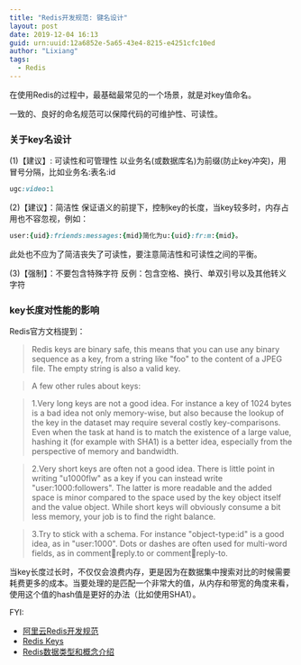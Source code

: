 ```yaml
---
title: "Redis开发规范: 键名设计"
layout: post
date: 2019-12-04 16:13
guid: urn:uuid:12a6852e-5a65-43e4-8215-e4251cfc10ed
author: "Lixiang"
tags:
  - Redis
---
```


在使用Redis的过程中，最基础最常见的一个场景，就是对key值命名。

一致的、良好的命名规范可以保障代码的可维护性、可读性。

### 关于key名设计

(1)【建议】: 可读性和可管理性
以业务名(或数据库名)为前缀(防止key冲突)，用冒号分隔，比如业务名:表名:id

```ruby
ugc:video:1
```
(2)【建议】：简洁性
保证语义的前提下，控制key的长度，当key较多时，内存占用也不容忽视，例如：

```ruby
user:{uid}:friends:messages:{mid}简化为u:{uid}:fr:m:{mid}。
```

此处也不应为了简洁丧失了可读性，要注意简洁性和可读性之间的平衡。

(3)【强制】：不要包含特殊字符
反例：包含空格、换行、单双引号以及其他转义字符

### key长度对性能的影响

Redis官方文档提到：
>Redis keys are binary safe, this means that you can use any binary sequence as a key, from a string like "foo" to the content of a JPEG file. The empty string is also a valid key.

>A few other rules about keys:

>1.Very long keys are not a good idea. For instance a key of 1024 bytes is a bad idea not only memory-wise, but also because the lookup of the key in the dataset may require several costly key-comparisons. Even when the task at hand is to match the existence of a large value, hashing it (for example with SHA1) is a better idea, especially from the perspective of memory and bandwidth.

>2.Very short keys are often not a good idea. There is little point in writing "u1000flw" as a key if you can instead write "user:1000:followers". The latter is more readable and the added space is minor compared to the space used by the key object itself and the value object. While short keys will obviously consume a bit less memory, your job is to find the right balance.

>3.Try to stick with a schema. For instance "object-type:id" is a good idea, as in "user:1000". Dots or dashes are often used for multi-word fields, as in comment:1234:reply.to or comment:1234:reply-to.


当key长度过长时，不仅仅会浪费内存，更是因为在数据集中搜索对比的时候需要耗费更多的成本。当要处理的是匹配一个非常大的值，从内存和带宽的角度来看，使用这个值的hash值是更好的办法（比如使用SHA1）。

FYI:

- [阿里云Redis开发规范](https://yq.aliyun.com/articles/531067)
- [Redis Keys](https://redis.io/topics/data-types-intro)
- [Redis数据类型和概念介绍](https://segmentfault.com/a/1190000014978372)
